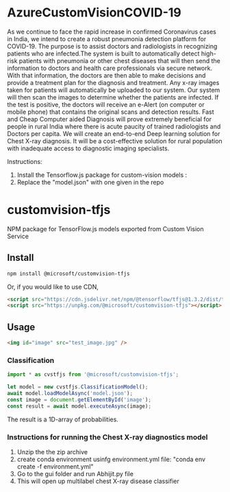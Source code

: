 # AzureCustomVisionCOVID-19
As we continue to face the rapid increase in confirmed Coronavirus cases in India, we intend to create a robust pneumonia detection platform for COVID-19. The purpose is to assist doctors and radiologists in recognizing patients who are infected.The system is built to automatically detect high-risk patients with pneumonia or other chest diseases that will then send the information to doctors and health care professionals via secure network. With that information, the doctors are then able to make decisions and provide a treatment plan for the diagnosis and treatment. Any x-ray images taken for patients will automatically be uploaded to our system. Our system will then scan the images to determine whether the patients are infected. If the test is positive, the doctors will receive an e-Alert (on computer or mobile phone) that contains the original scans and detection results. Fast and Cheap Computer aided Diagnosis will prove extremely beneficial for people in rural India where there is acute paucity of trained radiologists and Doctors per capita. We will create an end-to-end Deep learning solution for Chest X-ray diagnosis. It will be a cost-effective solution for rural population with inadequate access to diagnostic imaging specialists.

Instructions:
1) Install the Tensorflow.js package for custom-vision models :
2) Replace the "model.json" with one given in the repo
# customvision-tfjs
NPM package for TensorFlow.js models exported from Custom Vision Service

## Install
```sh
npm install @microsoft/customvision-tfjs
```

Or, if you would like to use CDN,

```html
<script src="https://cdn.jsdelivr.net/npm/@tensorflow/tfjs@1.3.2/dist/tf.min.js"></script>
<script src="https://unpkg.com/@microsoft/customvision-tfjs"></script>
```

## Usage

```html
<img id="image" src="test_image.jpg" />
```

### Classification
```js
import * as cvstfjs from '@microsoft/customvision-tfjs';

let model = new cvstfjs.ClassificationModel();
await model.loadModelAsync('model.json');
const image = document.getElementById('image');
const result = await model.executeAsync(image);
```

The result is a 1D-array of probabilities.


### Instructions for running the Chest X-ray diagnostics model 
1) Unzip the the zip archive
2) create conda environment usinfg environment.yml file:
    "conda env create -f environment.yml"
3) Go to the gui folder and run Abhijit.py file
4) This will open up multilabel chest X-ray disease classifier 

